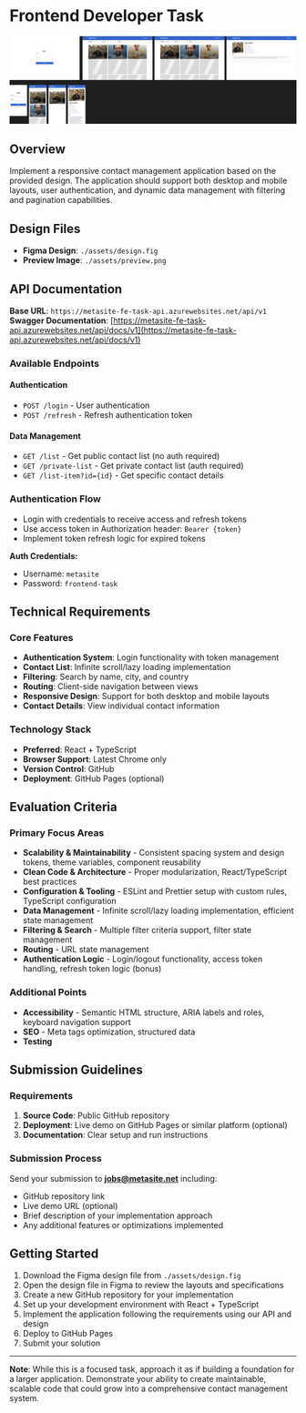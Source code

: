 # Frontend Developer Task

![Preview](./assets/preview.png)

## Overview

Implement a responsive contact management application based on the provided design. The application should support both desktop and mobile layouts, user authentication, and dynamic data management with filtering and pagination capabilities.

## Design Files

- **Figma Design**: `./assets/design.fig`
- **Preview Image**: `./assets/preview.png`

## API Documentation

**Base URL**: `https://metasite-fe-task-api.azurewebsites.net/api/v1`  
**Swagger Documentation**: [https://metasite-fe-task-api.azurewebsites.net/api/docs/v1](https://metasite-fe-task-api.azurewebsites.net/api/docs/v1)

### Available Endpoints

#### Authentication

- `POST /login` - User authentication
- `POST /refresh` - Refresh authentication token

#### Data Management

- `GET /list` - Get public contact list (no auth required)
- `GET /private-list` - Get private contact list (auth required)
- `GET /list-item?id={id}` - Get specific contact details

### Authentication Flow

- Login with credentials to receive access and refresh tokens
- Use access token in Authorization header: `Bearer {token}`
- Implement token refresh logic for expired tokens

**Auth Credentials:**

- Username: `metasite`
- Password: `frontend-task`

## Technical Requirements

### Core Features

- **Authentication System**: Login functionality with token management
- **Contact List**: Infinite scroll/lazy loading implementation
- **Filtering**: Search by name, city, and country
- **Routing**: Client-side navigation between views
- **Responsive Design**: Support for both desktop and mobile layouts
- **Contact Details**: View individual contact information

### Technology Stack

- **Preferred**: React + TypeScript
- **Browser Support**: Latest Chrome only
- **Version Control**: GitHub
- **Deployment**: GitHub Pages (optional)

## Evaluation Criteria

### Primary Focus Areas

- **Scalability & Maintainability** - Consistent spacing system and design tokens, theme variables, component reusability
- **Clean Code & Architecture** - Proper modularization, React/TypeScript best practices
- **Configuration & Tooling** - ESLint and Prettier setup with custom rules, TypeScript configuration
- **Data Management** - Infinite scroll/lazy loading implementation, efficient state management
- **Filtering & Search** - Multiple filter criteria support, filter state management
- **Routing** - URL state management
- **Authentication Logic** - Login/logout functionality, access token handling, refresh token logic (bonus)

### Additional Points

- **Accessibility** - Semantic HTML structure, ARIA labels and roles, keyboard navigation support
- **SEO** - Meta tags optimization, structured data
- **Testing**

## Submission Guidelines

### Requirements

1. **Source Code**: Public GitHub repository
2. **Deployment**: Live demo on GitHub Pages or similar platform (optional)
3. **Documentation**: Clear setup and run instructions

### Submission Process

Send your submission to **jobs@metasite.net** including:

- GitHub repository link
- Live demo URL (optional)
- Brief description of your implementation approach
- Any additional features or optimizations implemented

## Getting Started

1. Download the Figma design file from `./assets/design.fig`
2. Open the design file in Figma to review the layouts and specifications
3. Create a new GitHub repository for your implementation
4. Set up your development environment with React + TypeScript
5. Implement the application following the requirements using our API and design
6. Deploy to GitHub Pages
7. Submit your solution

---

**Note**: While this is a focused task, approach it as if building a foundation for a larger application. Demonstrate your ability to create maintainable, scalable code that could grow into a comprehensive contact management system.
